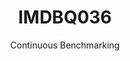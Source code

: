 ---
layout: docu
title: IMDBQ036
subtitle: Continuous Benchmarking
selected: IMDB
expanded: Benchmarking
benchmark: /individual_results/IMDBQ036.html
---
